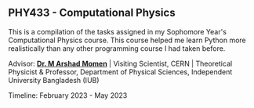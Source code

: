 ## PHY433 - Computational Physics

This is a compilation of the tasks assigned in my Sophomore Year's Computational Physics course. This course helped me learn Python more realistically than any other programming course I had taken before. 

Advisor: [**Dr. M Arshad Momen**](http://iub.ac.bd/academics/departments/ps/faculty-and-staff/arshad) | Visiting Scientist, CERN | Theoretical Physicist & Professor, Department of Physical Sciences, Independent University Bangladesh (IUB)

Timeline: February 2023 - May 2023 
